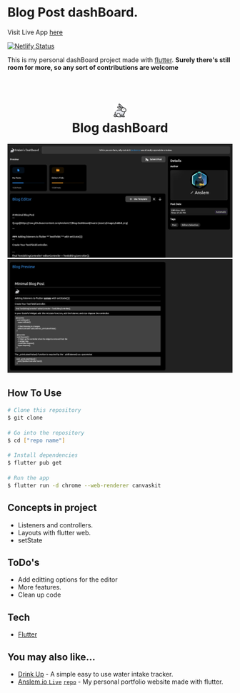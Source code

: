 # Blog Post dashBoard.

Visit Live App [here](https://flutterwebblogdashboard.netlify.app/)

[![Netlify Status](https://api.netlify.com/api/v1/badges/32e549be-22b7-4a80-b487-c746218fc72a/deploy-status)](https://app.netlify.com/sites/flutterwebblogdashboard/deploys)

This is my personal dashBoard project made with [flutter](https://flutter.dev).
**Surely there's still room for more, so any sort of contributions are welcome**

<h1 align="center">
  <br>
  <img src="./assets/images/rabbit.png" width="30"/>
  <br>
  Blog dashBoard
  <br>
</h1>

<img src="./preview/Web capture_8-11-2022_212252_localhost.jpeg"/>
<img src="./preview/Web capture_8-11-2022_212313_localhost.jpeg"/>

## How To Use

```bash
# Clone this repository
$ git clone

# Go into the repository
$ cd ["repo name"]

# Install dependencies
$ flutter pub get

# Run the app
$ flutter run -d chrome --web-renderer canvaskit
```

## Concepts in project

- Listeners and controllers.
- Layouts with flutter web.
- setState

## ToDo's

- Add editting options for the editor
- More features.
- Clean up code

## Tech

- [Flutter](http://flutter.dev/)

## You may also like...

- [Drink Up](https://github.com/Anslem27/Drink-up) - A simple easy to use water intake tracker.
- [Anslem.io `Live`](http://anslem27.github.io/) [`repo`](https://github.com/Anslem27/Anslem.io) - My personal portfolio website made with flutter.
